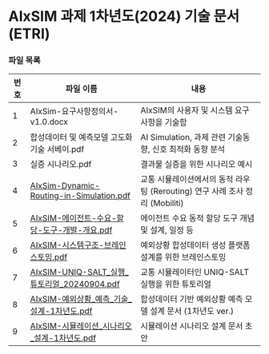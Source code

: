# AIxSIM 과제 1차년도(2024) 기술 문서 (ETRI)

### 파일 목록
번호 | 파일 이름 | 내용
--- | ------------ | -------------
1 | AIxSim-요구사항정의서-v1.0.docx | AIxSIM의 사용자 및 시스템 요구사항을 기술함 
2 | 합성데이터 및 예측모델 고도화 기술 서베이.pdf | AI Simulation, 과제 관련 기술동향, 신호 최적화 동향 분석
3 | 실증 시나리오.pdf | 결과물 실증을 위한 시나리오 예시
4 | [AIxSim-Dynamic-Routing-in-Simulation.pdf](./AIxSim-Dynamic-Routing-in-Simulation.pdf) | 교통 시뮬레이션에서의 동적 라우팅 (Rerouting) 연구 사례 조사 정리 (Mobiliti)
5 | [AIxSIM-에이전트-수요-할당-도구-개발-개요.pdf](./AIxSIM-에이전트-수요-할당-도구-개발-개요.pdf) | 에이전트 수요 동적 할당 도구 개념 및 설계, 일정 등
6 | [AIxSIM-시스템구조-브레인스토밍.pdf](./AIxSIM-시스템구조-브레인스토밍.pdf) | 예외상황 합성데이터 생성 플랫폼 설계를 위한 브레인스토밍
7 | [AIxSIM-UNIQ-SALT_실행_튜토리얼_20240904.pdf](./AIxSIM-UNIQ-SALT_실행_튜토리얼_20240904.pdf) | 교통 시뮬레이터인 UNIQ-SALT 실행을 위한 튜토리얼
8 | [AIxSIM-예외상황_예측_기술_설계-1차년도.pdf](./AIxSIM-예외상황_예측_기술_설계-1차년도.pdf) | 합성데이터 기반 예외상황 예측 모델 설계 문서 (1차년도 ver.)
9 | [AIxSIM-시뮬레이션_시나리오_설계-1차년도.pdf](./AIxSIM-시뮬레이션_시나리오_설계-1차년도.pdf) | 시뮬레이션 시나리오 설계 문서 초안
